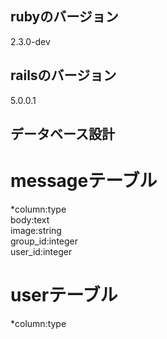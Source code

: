 ## rubyのバージョン  
2.3.0-dev  
## railsのバージョン  
5.0.0.1  
## データベース設計  
# messageテーブル  
*column:type  
body:text  
image:string  
group_id:integer  
user_id:integer  
# userテーブル  
*column:type  

